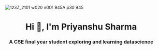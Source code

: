 ![123Z_2101 w020 n001 945A p30 945](https://github.com/impriyanshu19/impriyanshu19/assets/159892461/128f05f5-c58b-4da3-9854-dfa527048c29)
<h1 align="center">Hi 👋, I'm Priyanshu Sharma</h1>
<h3 align="center">A CSE final year student exploring and learning datascience</h3>
